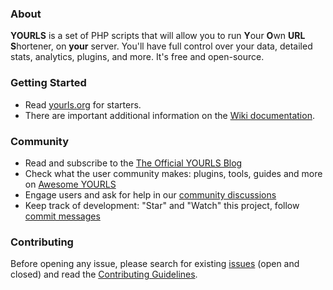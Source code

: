 ### About

**YOURLS** is a set of PHP scripts that will allow you to run **Y**our **O**wn **URL** **S**hortener, on **your** server. You'll have full control over your data, detailed stats, analytics, plugins, and more. It's free and open-source.

### Getting Started

* Read [yourls.org](https://yourls.org) for starters.
* There are important additional information on the [Wiki documentation](https://github.com/YOURLS/YOURLS/wiki/).

### Community

* Read and subscribe to the [The Official YOURLS Blog](http://blog.yourls.org)
* Check what the user community makes: plugins, tools, guides and more on [Awesome YOURLS](https://github.com/YOURLS/awesome-yourls)
* Engage users and ask for help in our [community discussions](https://github.com/YOURLS/YOURLS/discussions)
* Keep track of development: "Star" and "Watch" this project, follow [commit messages](https://github.com/YOURLS/YOURLS/commits/master)

### Contributing

Before opening any issue, please search for existing [issues](https://github.com/YOURLS/YOURLS/issues) (open and closed) and read the [Contributing Guidelines](https://github.com/YOURLS/.github/blob/master/CONTRIBUTING.md).
